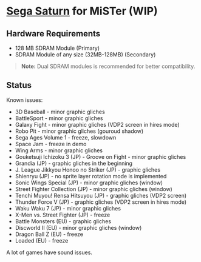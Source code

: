 # [Sega Saturn](https://en.wikipedia.org/wiki/Sega_Saturn) for MiSTer (WIP)

## Hardware Requirements

- 128 MB SDRAM Module (Primary)
- SDRAM Module of any size (32MB-128MB) (Secondary)

> **Note:** Dual SDRAM modules is recommended for better compatibility.

## Status

Known issues:

- 3D Baseball - minor graphic gliches
- BattleSport - minor graphic gliches
- Galaxy Fight - minor graphic gliches (VDP2 screen in hires mode)
- Robo Pit - minor graphic gliches (gouroud shadow)
- Sega Ages Volume 1 - freeze, slowdown
- Space Jam - freeze in demo
- Wing Arms - minor graphic gliches
- Gouketsuji Ichizoku 3 (JP) - Groove on Fight - minor graphic gliches
- Grandia (JP) - graphic gliches in the beginning
- J. League Jikkyou Honoo no Striker (JP) - graphic gliches
- Shienryu (JP) - no sprite layer rotation mode is implemented
- Sonic Wings Special (JP) - minor graphic gliches (window)
- Street Fighter Collection (JP) - minor graphic gliches (window)
- Tenchi Muyou! Rensa Hitsuyou (JP) - graphic gliches (VDP2 screen)
- Thunder Force V (JP) - graphic gliches (VDP2 screen in hires mode)
- Waku Waku 7 (JP) - minor graphic gliches
- X-Men vs. Street Fighter (JP) - freeze
- Battle Monsters (EU) - graphic gliches
- Discworld II (EU) - minor graphic gliches (window)
- Dragon Ball Z (EU) - freeze
- Loaded (EU) - freeze

A lot of games have sound issues.
